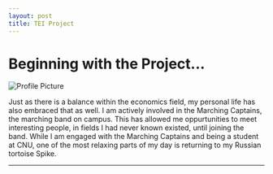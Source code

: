 ```yaml
---
layout: post
title: TEI Project
---
```


# Beginning with the Project...

![Profile Picture](https://NicholasBranch.github.io/NicholasBranch/images/miniprofile.png)

Just as there is a balance within the economics field, my personal life has also embraced that as well. I am actively involved in the Marching Captains, the marching band on campus. This has allowed me oppurtunities to meet interesting people, in fields I had never known existed, until joining the band. While I am engaged with the Marching Captains and being a student at CNU, one of the most relaxing parts of my day is returning to my Russian tortoise Spike. 

---

